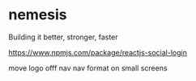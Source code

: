 # nemesis
Building it better, stronger, faster

https://www.npmjs.com/package/reactjs-social-login

move logo offf nav
nav format on small screens